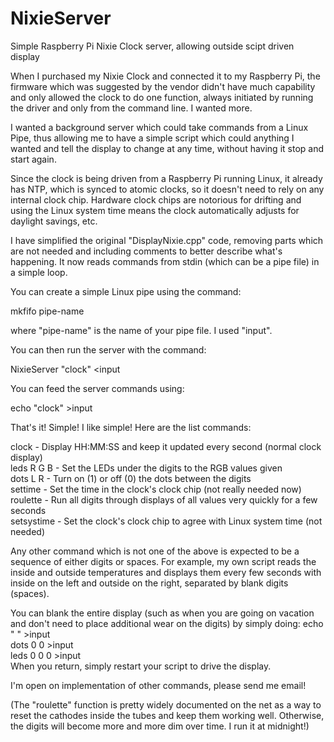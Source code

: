 # NixieServer
Simple Raspberry Pi Nixie Clock server, allowing outside scipt driven display

When I purchased my Nixie Clock and connected it to my Raspberry Pi, the firmware
which was suggested by the vendor didn't have much capability and only allowed the
clock to do one function, always initiated by running the driver and only from the
command line.  I wanted more.

I wanted a background server which could take commands from a Linux Pipe, thus
allowing me to have a simple script which could anything I wanted and tell the
display to change at any time, without having it stop and start again.

Since the clock is being driven from a Raspberry Pi running Linux, it already has
NTP, which is synced to atomic clocks, so it doesn't need to rely on any internal
clock chip.  Hardware clock chips are notorious for drifting and using the Linux
system time means the clock automatically adjusts for daylight savings, etc.

I have simplified the original "DisplayNixie.cpp" code, removing parts which are not
needed and including comments to better describe what's happening.  It now reads
commands from stdin (which can be a pipe file) in a simple loop.

You can create a simple Linux pipe using the command:

  mkfifo pipe-name
  
where "pipe-name" is the name of your pipe file.  I used "input".

You can then run the server with the command:

  NixieServer "clock" <input

You can feed the server commands using:

  echo "clock" >input

That's it!  Simple!  I like simple!  Here are the list commands:

clock - Display HH:MM:SS and keep it updated every second (normal clock display)  
leds R G B - Set the LEDs under the digits to the RGB values given  
dots L R - Turn on (1) or off (0) the dots between the digits  
settime - Set the time in the clock's clock chip (not really needed now)  
roulette - Run all digits through displays of all values very quickly for a few seconds  
setsystime - Set the clock's clock chip to agree with Linux system time (not needed)  

Any other command which is not one of the above is expected to be a sequence of
either digits or spaces.  For example, my own script reads the inside and outside
temperatures and displays them every few seconds with inside on the left and outside
on the right, separated by blank digits (spaces).

You can blank the entire display (such as when you are going on vacation and don't need
to place additional wear on the digits) by simply doing:
  echo "      " >input  
  dots 0 0 >input  
  leds 0 0 0 >input  
When you return, simply restart your script to drive the display.

I'm open on implementation of other commands, please send me email!

(The "roulette" function is pretty widely documented on the net as a way to reset
the cathodes inside the tubes and keep them working well.  Otherwise, the digits
will become more and more dim over time.  I run it at midnight!)
